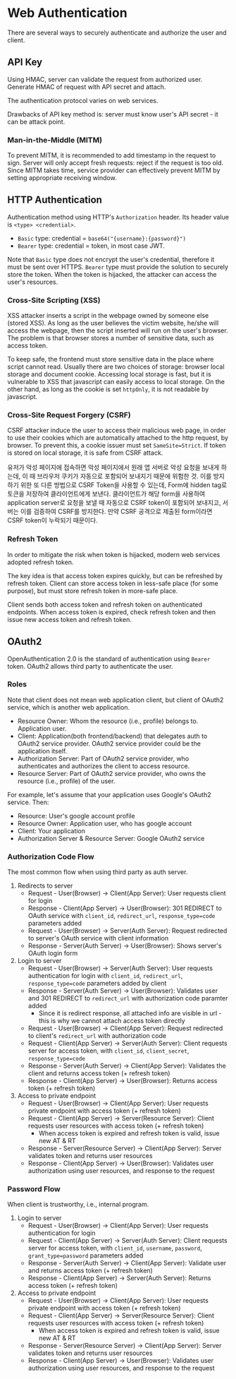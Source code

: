 # Web Authentication

There are several ways to securely authenticate and authorize the user and client.

## API Key

Using HMAC, server can validate the request from authorized user.
Generate HMAC of request with API secret and attach.

The authentication protocol varies on web services.

Drawbacks of API key method is: server must know user's API secret - it can be attack point.

### Man-in-the-Middle (MITM)

To prevent MITM, it is recommended to add timestamp in the request to sign.
Server will only accept fresh requests: reject if the request is too old.
Since MITM takes time, service provider can effectively prevent MITM by setting appropriate receiving window.

## HTTP Authentication

Authentication method using HTTP's `Authorization` header.
Its header value is `<type> <credential>`.

* `Basic` type: credential = `base64("{username}:{password}")`
* `Bearer` type: credential = token, in most case JWT.

Note that `Basic` type does not encrypt the user's credential, therefore it must be sent over HTTPS.
`Bearer` type must provide the solution to securely store the token.
When the token is hijacked, the attacker can access the user's resources.

### Cross-Site Scripting (XSS)

XSS attacker inserts a script in the webpage owned by someone else (stored XSS).
As long as the user believes the victim website, he/she will access the webpage,
then the script inserted will run on the user's browser.
The problem is that browser stores a number of sensitive data, such as access token.

To keep safe, the frontend must store sensitive data in the place where script cannot read.
Usually there are two choices of storage: browser local storage and document cookie.
Accessing local storage is fast, but it is vulnerable to XSS that javascript can easily access to local storage.
On the other hand, as long as the cookie is set `httpOnly`, it is not readable by javascript.

### Cross-Site Request Forgery (CSRF)

CSRF attacker induce the user to access their malicious web page,
in order to use their cookies which are automatically attached to the http request, by browser.
To prevent this, a cookie issuer must set `SameSite=Strict`.
If token is stored on local storage, it is safe from CSRF attack.

유저가 악성 페이지에 접속하면 악성 페이지에서 원래 앱 서버로 악성 요청을 보내게 하는데, 이 때 브라우저 쿠키가 자동으로 포함되어 보내지기 때문에 위험한 것.
이를 방지하기 위한 또 다른 방법으로 CSRF Token을 사용할 수 있는데, Form에 hidden tag로 토큰을 저장하여 클라이언트에게 보낸다.
클라이언트가 해당 form을 사용하여 application server로 요청을 보낼 때 자동으로 CSRF token이 포함되어 보내지고, 서버는 이를 검증하여 CSRF를 방지한다.
만약 CSRF 공격으로 제출된 form이라면 CSRF token이 누락되기 때문이다.

### Refresh Token

In order to mitigate the risk when token is hijacked,
modern web services adopted refresh token.

The key idea is that access token expires quickly, but can be refreshed by refresh token.
Client can store access token in less-safe place (for some purpose),
but must store refresh token in more-safe place.

Client sends both access token and refresh token on authenticated endpoints.
When access token is expired, check refresh token and then issue new access token and refresh token.

## OAuth2

OpenAuthentication 2.0 is the standard of authentication using `Bearer` token.
OAuth2 allows third party to authenticate the user.

### Roles

Note that client does not mean web application client, but client of OAuth2 service, which is another web application.

* Resource Owner: Whom the resource (i.e., profile) belongs to. Application user.
* Client: Application(both frontend/backend) that delegates auth to OAuth2 service provider. OAuth2 service provider could be the application itself.
* Authorization Server: Part of OAuth2 service provider, who authenticates and authorizes the client to access resource.
* Resource Server: Part of OAuth2 service provider, who owns the resource (i.e., profile) of the user.

For example, let's assume that your application uses Google's OAuth2 service. Then:

* Resource: User's google account profile
* Resource Owner: Application user, who has google account
* Client: Your application
* Authorization Server & Resource Server: Google OAuth2 service

### Authorization Code Flow

The most common flow when using third party as auth server.

1. Redirects to server
    * Request - User(Browser) -> Client(App Server): User requests client for login
    * Response - Client(App Server) -> User(Browser): 301 REDIRECT to OAuth service with `client_id`, `redirect_url`, `response_type=code` parameters added
    * Request - User(Browser) -> Server(Auth Server): Request redirected to server's OAuth service with client information
    * Response - Server(Auth Server) -> User(Browser): Shows server's OAuth login form
2. Login to server
    * Request - User(Browser) -> Server(Auth Server): User requests authentication for login with `client_id`, `redirect_url`, `response_type=code` parameters added by client
    * Response - Server(Auth Server) -> User(Browser): Validates user and 301 REDIRECT to `redirect_url` with authorization code paramter added
        * Since it is redirect response, all attached info are visible in url - this is why we cannot attach access token directly
    * Request - User(Browser) -> Client(App Server): Request redirected to client's `redirect_url` with authorization code
    * Request - Client(App Server) -> Server(Auth Server): Client requests server for access token, with `client_id`, `client_secret`, `response_type=code`
    * Response - Server(Auth Server) -> Client(App Server): Validates the client and returns access token (+ refresh token)
    * Response - Client(App Server) -> User(Browser): Returns access token (+ refresh token)
3. Access to private endpoint
    * Request - User(Browser) -> Client(App Server): User requests private endpoint with access token (+ refresh token)
    * Request - Client(App Server) -> Server(Resource Server): Client requests user resources with access token (+ refresh token)
        * When access token is expired and refresh token is valid, issue new AT & RT
    * Response - Server(Resource Server) -> Client(App Server): Server validates token and returns user resources
    * Response - Client(App Server) -> User(Browser): Validates user authorization using user resources, and response to the request

### Password Flow

When client is trustworthy, i.e., internal program.

1. Login to server
    * Request - User(Browser) -> Client(App Server): User requests authentication for login
    * Request - Client(App Server) -> Server(Auth Server): Client requests server for access token, with `client_id`, `username`, `password`, `grant_type=password` parameters added
    * Response - Server(Auth Server) -> Client(App Server): Validate user and returns access token (+ refresh token)
    * Response - Client(App Server) -> Server(Auth Server): Returns access token (+ refresh token)
2. Access to private endpoint
    * Request - User(Browser) -> Client(App Server): User requests private endpoint with access token (+ refresh token)
    * Request - Client(App Server) -> Server(Resource Server): Client requests user resources with access token (+ refresh token)
        * When access token is expired and refresh token is valid, issue new AT & RT
    * Response - Server(Resource Server) -> Client(App Server): Server validates token and returns user resources
    * Response - Client(App Server) -> User(Browser): Validates user authorization using user resources, and response to the request
